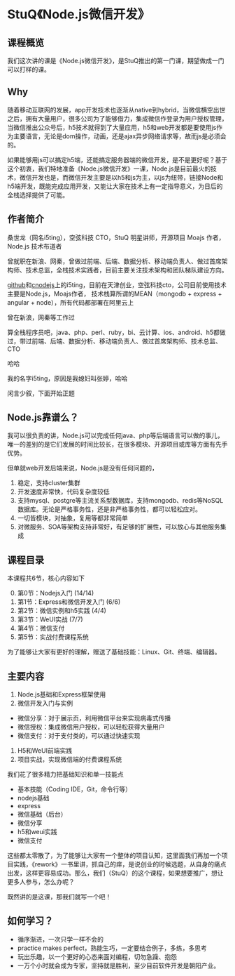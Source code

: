 # StuQ《Node.js微信开发》

## 课程概览

我们这次讲的课是《Node.js微信开发》，是StuQ推出的第一门课，期望做成一门可以打样的课。

## Why

随着移动互联网的发展，app开发技术也逐渐从native到hybrid，当微信横空出世之后，拥有大量用户，很多公司为了能够借力，集成微信作登录为用户授权管理，当微信推出公众号后，h5技术就得到了大量应用，h5和web开发都是要使用js作为主要语言，无论是dom操作，动画，还是ajax异步网络请求等，故而js是必须会的。

如果能够用js可以搞定h5端，还能搞定服务器端的微信开发，是不是更好呢？基于这个初衷，我们特地准备《Node.js微信开发》一课，Node.js是目前最火的技术，微信开发也是，而微信开发主要是以h5和js为主，以js为纽带，链接Node和h5端开发，既能完成应用开发，又能让大家在技术上有一定指导意义，为日后的全栈选择提供了可能。

## 作者简介

桑世龙（网名i5ting），空弦科技 CTO，StuQ 明星讲师，开源项目 Moajs 作者，Node.js 技术布道者

曾就职在新浪、网秦，曾做过前端、后端、数据分析、移动端负责人、做过首席架构师、技术总监，全栈技术实践者，目前主要关注技术架构和团队梯队建设方向。

[github](https://github.com/i5ting)和[cnodejs](https://cnodejs.org/user/i5ting)上的i5ting，目前在天津创业，空弦科技cto，公司目前使用技术主要是Node.js，Moajs作者，
技术栈算所谓的MEAN（mongodb  + express + angular + node），所有代码都部署在阿里云上

曾在新浪，网秦等工作过

算全栈程序员吧，java、php、perl、ruby，bi、云计算、ios、android、h5都做过，带过前端、后端、数据分析、移动端负责人、做过首席架构师、技术总监、CTO

哈哈

我的名字i5ting，原因是我媳妇叫张婷，哈哈

闲言少叙，下面开始正题

## Node.js靠谱么？

我可以很负责的讲，Node.js可以完成任何java、php等后端语言可以做的事儿，唯一的差别的是它们发展的时间比较长，在很多模块、开源项目或库等方面有先手优势。

但单就web开发后端来说，Node.js是没有任何问题的，

1. 稳定，支持cluster集群
1. 开发速度非常快，代码复杂度较低
1. 支持mysql、postgre等主流关系型数据库，支持mongodb、redis等NoSQL数据库。无论是严格事务性，还是非严格事务性，都可以轻松应对。
1. 一切皆模块，对抽象，复用等都非常简单
1. 对微服务、SOA等架构支持非常好，有足够的扩展性，可以放心与其他服务集成

## 课程目录

本课程共6节，核心内容如下

0. 第0节：Nodejs入门 (14/14)
1. 第1节：Express和微信开发入门 (6/6)
2. 第2节：微信实例和h5实践 (4/4)
3. 第3节：WeUI实战 (7/7)
4. 第4节：微信支付
5. 第5节：实战付费课程系统

为了能够让大家有更好的理解，赠送了基础技能：Linux、Git、终端、编辑器。

## 主要内容

1. Node.js基础和Express框架使用
1. 微信开发入门与实例
  - 微信分享：对于展示页，利用微信平台来实现病毒式传播
  - 微信授权：集成微信用户授权，可以轻松获得大量用户
  - 微信支付：对于支付类的，可以通过快速实现
1. H5和WeUI前端实践
1. 项目实战，实现微信端的付费课程系统

我们花了很多精力把基础知识和单一技能点

- 基本技能（Coding IDE，Git，命令行等）
- nodejs基础
- express
- 微信基础（后台）
- 微信分享
- h5和weui实践
- 微信支付

这些都太零散了，为了能够让大家有一个整体的项目认知，这里面我们再加一个项目实践，《rework》一书里讲，抓自己的痒，是说创业的时候选题，从自身的痛点出发，这样更容易成功。那么，我们（StuQ）的这个课程，如果想要推广，想让更多人参与，怎么办呢？

既然讲的是这课，那我们就写一个吧！

## 如何学习？

- 循序渐进，一次只学一样不会的
- practice makes perfect，熟能生巧，一定要结合例子，多练，多思考
- 玩出乐趣，以一个更好的心态来面对编程，切勿急躁、抱怨
- 一万个小时就会成为专家，坚持就是胜利，至少目前软件开发是朝阳产业。
